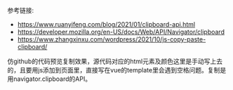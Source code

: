 参考链接:
* https://www.ruanyifeng.com/blog/2021/01/clipboard-api.html
* https://developer.mozilla.org/en-US/docs/Web/API/Navigator/clipboard
* https://www.zhangxinxu.com/wordpress/2021/10/js-copy-paste-clipboard/

仿github的代码预览复制效果，源代码对应的html元素及颜色这里是手动写上去的，且要用js添加到页面里，直接写在vue的template里会遇到空格问题。复制是用navigator.clipboard的API。